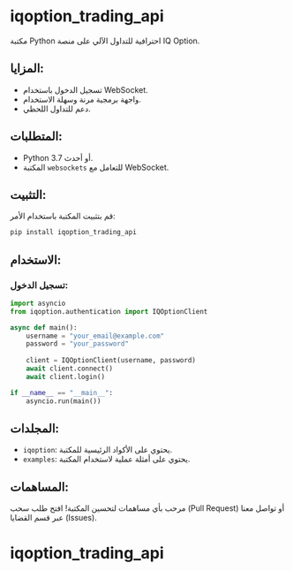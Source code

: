 # iqoption_trading_api

مكتبة Python احترافية للتداول الآلي على منصة IQ Option.

## **المزايا:**
- تسجيل الدخول باستخدام WebSocket.
- واجهة برمجية مرنة وسهلة الاستخدام.
- دعم للتداول اللحظي.

## **المتطلبات:**
- Python 3.7 أو أحدث.
- المكتبة `websockets` للتعامل مع WebSocket.

## **التثبيت:**
قم بتثبيت المكتبة باستخدام الأمر:
```bash
pip install iqoption_trading_api
```

## **الاستخدام:**
### تسجيل الدخول:
```python
import asyncio
from iqoption.authentication import IQOptionClient

async def main():
    username = "your_email@example.com"
    password = "your_password"
    
    client = IQOptionClient(username, password)
    await client.connect()
    await client.login()

if __name__ == "__main__":
    asyncio.run(main())
```

## **المجلدات:**
- `iqoption`: يحتوي على الأكواد الرئيسية للمكتبة.
- `examples`: يحتوي على أمثلة عملية لاستخدام المكتبة.

## **المساهمات:**
مرحب بأي مساهمات لتحسين المكتبة! افتح طلب سحب (Pull Request) أو تواصل معنا عبر قسم القضايا (Issues).
# iqoption_trading_api
